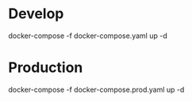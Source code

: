 # Develop
docker-compose -f docker-compose.yaml up -d

# Production
docker-compose -f docker-compose.prod.yaml up -d
